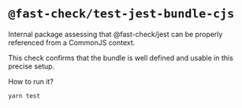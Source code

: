 # `@fast-check/test-jest-bundle-cjs`

Internal package assessing that @fast-check/jest can be properly referenced from a CommonJS context.

This check confirms that the bundle is well defined and usable in this precise setup.

How to run it?

```sh
yarn test
```
